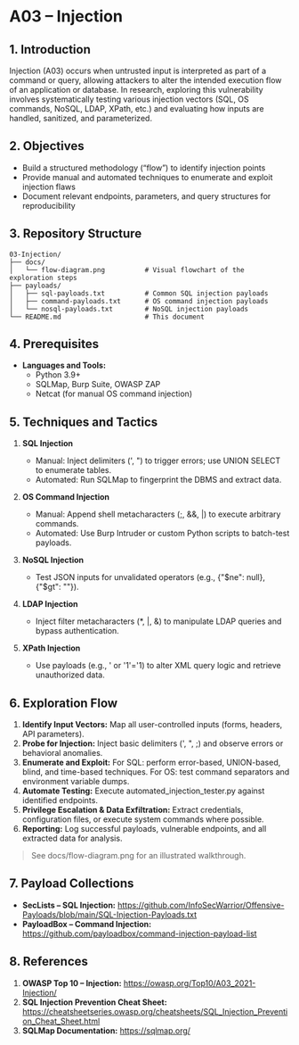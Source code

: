 # A03 – Injection

## 1. Introduction  
Injection (A03) occurs when untrusted input is interpreted as part of a command or query, allowing attackers to alter the intended execution flow of an application or database. In research, exploring this vulnerability involves systematically testing various injection vectors (SQL, OS commands, NoSQL, LDAP, XPath, etc.) and evaluating how inputs are handled, sanitized, and parameterized.

## 2. Objectives  
- Build a structured methodology (“flow”) to identify injection points  
- Provide manual and automated techniques to enumerate and exploit injection flaws  
- Document relevant endpoints, parameters, and query structures for reproducibility  

## 3. Repository Structure  
```plaintext
03-Injection/
├── docs/
│   └── flow-diagram.png          # Visual flowchart of the exploration steps
├── payloads/
│   ├── sql-payloads.txt          # Common SQL injection payloads
│   ├── command-payloads.txt      # OS command injection payloads
│   └── nosql-payloads.txt        # NoSQL injection payloads
└── README.md                     # This document
```

## 4. Prerequisites
- **Languages and Tools:**
    - Python 3.9+
    - SQLMap, Burp Suite, OWASP ZAP
    - Netcat (for manual OS command injection)

## 5. Techniques and Tactics

1. **SQL Injection**
   - Manual: Inject delimiters (', ") to trigger errors; use UNION SELECT to enumerate tables.
   - Automated: Run SQLMap to fingerprint the DBMS and extract data.

2. **OS Command Injection**
   - Manual: Append shell metacharacters (;, &&, |) to execute arbitrary commands.
   - Automated: Use Burp Intruder or custom Python scripts to batch-test payloads.

3. **NoSQL Injection**
   - Test JSON inputs for unvalidated operators (e.g., {"\$ne": null}, {"\$gt": ""}).

4. **LDAP Injection**
   - Inject filter metacharacters (*, |, &) to manipulate LDAP queries and bypass authentication.

5. **XPath Injection**
   - Use payloads (e.g., ' or '1'='1) to alter XML query logic and retrieve unauthorized data.

## 6. Exploration Flow
1. **Identify Input Vectors:** Map all user-controlled inputs (forms, headers, API parameters).
2. **Probe for Injection:** Inject basic delimiters (', ", ;) and observe errors or behavioral anomalies.
3. **Enumerate and Exploit:** For SQL: perform error-based, UNION-based, blind, and time-based techniques. For OS: test command separators and environment variable dumps.
4. **Automate Testing:** Execute automated_injection_tester.py against identified endpoints.
5. **Privilege Escalation & Data Exfiltration:** Extract credentials, configuration files, or execute system commands where possible.
6. **Reporting:** Log successful payloads, vulnerable endpoints, and all extracted data for analysis.

> See docs/flow-diagram.png for an illustrated walkthrough.

## 7. Payload Collections
- **SecLists – SQL Injection:**
https://github.com/InfoSecWarrior/Offensive-Payloads/blob/main/SQL-Injection-Payloads.txt
- **PayloadBox – Command Injection:**
https://github.com/payloadbox/command-injection-payload-list

## 8. References
1. **OWASP Top 10 – Injection:** https://owasp.org/Top10/A03_2021-Injection/
2. **SQL Injection Prevention Cheat Sheet:** https://cheatsheetseries.owasp.org/cheatsheets/SQL_Injection_Prevention_Cheat_Sheet.html
3. **SQLMap Documentation:** https://sqlmap.org/ 